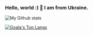 ### Hello, world :) 👋 I am from Ukraine.

![My Github stats](https://github-readme-stats.vercel.app/api?username=ysichov&show_icons=true&theme=great-gatsby)

[![Goala's Top Langs](https://github-readme-stats.vercel.app/api/top-langs/?username=ysichov&theme=highcontrast&langs_count=10&layout=compact&card_width=445)](https://github.com/anuraghazra/github-readme-stats)


<!--
**ysichov/ysichov** is a ✨ _special_ ✨ repository because its `README.md` (this file) appears on your GitHub profile.

Here are some ideas to get you started:

- 🔭 I’m currently working on ...
- 🌱 I’m currently learning ...
- 👯 I’m looking to collaborate on ...
- 🤔 I’m looking for help with ...
- 💬 Ask me about ...
- 📫 How to reach me: ...
- 😄 Pronouns: ...
- ⚡ Fun fact: ...
-->
